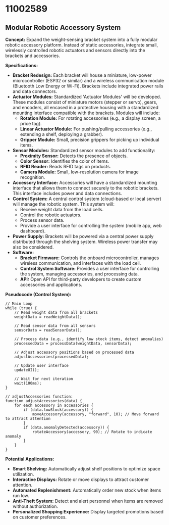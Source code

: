 # 11002589

## Modular Robotic Accessory System

**Concept:** Expand the weight-sensing bracket system into a fully modular robotic accessory platform. Instead of static accessories, integrate small, wirelessly controlled robotic actuators and sensors directly into the brackets and accessories.

**Specifications:**

*   **Bracket Redesign:** Each bracket will house a miniature, low-power microcontroller (ESP32 or similar) and a wireless communication module (Bluetooth Low Energy or Wi-Fi). Brackets include integrated power rails and data connectors.
*   **Actuator Modules:** Standardized 'Actuator Modules' will be developed. These modules consist of miniature motors (stepper or servo), gears, and encoders, all encased in a protective housing with a standardized mounting interface compatible with the brackets. Modules will include:
    *   **Rotation Module:**  For rotating accessories (e.g., a display screen, a price tag).
    *   **Linear Actuator Module:** For pushing/pulling accessories (e.g., extending a shelf, deploying a grabber).
    *   **Gripper Module:** Small, precision grippers for picking up individual items.
*   **Sensor Modules:** Standardized sensor modules to add functionality:
    *   **Proximity Sensor:** Detects the presence of objects.
    *   **Color Sensor:** Identifies the color of items.
    *   **RFID Reader:** Reads RFID tags on products.
    *   **Camera Module:** Small, low-resolution camera for image recognition.
*   **Accessory Interface:**  Accessories will have a standardized mounting interface that allows them to connect securely to the robotic brackets. This interface includes power and data connections.
*   **Control System:** A central control system (cloud-based or local server) will manage the robotic system.  This system will:
    *   Receive weight data from the load cells.
    *   Control the robotic actuators.
    *   Process sensor data.
    *   Provide a user interface for controlling the system (mobile app, web dashboard).
*   **Power Supply:** Brackets will be powered via a central power supply distributed through the shelving system. Wireless power transfer may also be considered.
*   **Software:**
    *   **Bracket Firmware:** Controls the onboard microcontroller, manages wireless communication, and interfaces with the load cell.
    *   **Control System Software:**  Provides a user interface for controlling the system, managing accessories, and processing data.
    *   **API:** Open API for third-party developers to create custom accessories and applications.

**Pseudocode (Control System):**

```
// Main Loop
while (true) {
    // Read weight data from all brackets
    weightData = readWeightData();

    // Read sensor data from all sensors
    sensorData = readSensorData();

    // Process data (e.g., identify low stock items, detect anomalies)
    processedData = processData(weightData, sensorData);

    // Adjust accessory positions based on processed data
    adjustAccessories(processedData);

    // Update user interface
    updateUI();

    // Wait for next iteration
    wait(100ms);
}

// adjustAccessories function:
function adjustAccessories(data) {
    for each accessory in accessories {
        if (data.lowStock(accessory)) {
            moveAccessory(accessory, "forward", 10); // Move forward to attract attention
        }
        if (data.anomalyDetected(accessory)) {
            rotateAccessory(accessory, 90); // Rotate to indicate anomaly
        }
    }
}
```

**Potential Applications:**

*   **Smart Shelving:** Automatically adjust shelf positions to optimize space utilization.
*   **Interactive Displays:** Rotate or move displays to attract customer attention.
*   **Automated Replenishment:**  Automatically order new stock when items run low.
*   **Anti-Theft System:** Detect and alert personnel when items are removed without authorization.
*   **Personalized Shopping Experience:**  Display targeted promotions based on customer preferences.